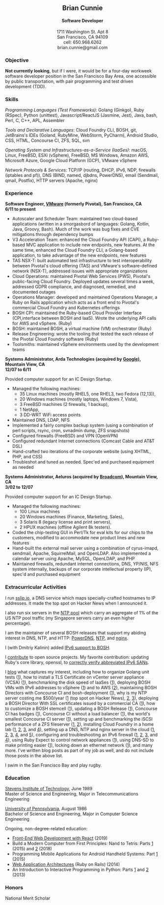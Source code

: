 <!-- https://markdowntohtml.com/ to convert -->
<!-- tidy -im -w 120 index.html # to tidy -->
<h2 align="center">Brian Cunnie</h2>

<h4 align="center">Software Developer</h4>

<p align="center">
1711 Washington St. Apt 8<br />
San Francisco, CA  94109<br />
cell: 650.968.6262<br />
brian.cunnie@gmail.com
</p>

### Objective

**Not currently looking**, but if I were, it would be for a four-day workweek
software developer position in the San Francisco Bay Area, one accessible by
public transportation, with pair programming and test driven development (TDD).

### Skills

_Programming Languages (Test Frameworks)_: Golang (Ginkgo), Ruby (RSpec), Python
(unittest), Javascript/ReactJS (Jasmine, Jest), Java, bash, Perl, C, C++, APL,
Assembler

_Tools and Declarative Languages_: Cloud Foundry CLI, BOSH, git, JetBrains's
IDEs (Goland, RubyMine, WebStorm, PyCharm), Android Studio, CSS, HTML, Concourse
CI, ZFS, SQL, svn

_Operating System and Infrastructures-as-a-Service (IaaSes)_: macOS, Linux,
FreeBSD, ESXi (vSphere), FreeBSD, MS Windows, Amazon AWS, Microsoft Azure,
Google Cloud Platform (GCP), VMware vSphere

_Network Protocols & Services_: TCP/IP (routing, DHCP, IPv6, NDP, firewalls
(iptables and pf)), DNS (BIND, named, djbdns, PowerDNS), email (Sendmail, qmail,
Postfix), HTTP servers (Apache, nginx)

### Experience

**Software Engineer, [VMware](https://vmware.com/) (formerly Pivotal), San Francisco, CA<br />
6/11 to present**

- Autoscaler and Scheduler Team: maintained two cloud-based applications
  (written in a smorgasbord of languages: Golang, Kotlin, Java, Groovy, Bash).
  Much of the work was bug fixes and CVE mitigations through dependency bumps
- V3 Acceleration Team: enhanced the Cloud Foundry API (CAPI), a Ruby-based MVC
  application to include new endpoints, new features. At the same time, enhanced
  the Cloud Foundry CLI, a Golang-based application, to take advantage of the
  new endpoints, new features
- TAS NSX-T: built automated test infrastructure to test interoperability
  between Pivotal's cloud offering (TAS) and VMware's software-defined network
  (NSX-T), addressed issues with appropriate organizations
- Cloud Operations: maintained Pivotal Web Services (PWS), Pivotal's
  public-facing Cloud Foundry. Deployed updates several times a week, addressed
  GDPR compliance, and diagnosed, remedied, and documented outages
- Operations Manager: developed and maintained Operations Manager, a Ruby on
  Rails application which acts as a front end to Pivotal's commercial Cloud
  Foundry and Kubernetes offerings
- BOSH CPI: maintained the Ruby-based Cloud Provider Interface (CPI,interface
  between BOSH and IaaS). Wrote the underlying API calls for AWS and vSphere.
  (Ruby)
- BOSH: maintained BOSH, a virtual machine (VM) orchestrator (Ruby)
- Release Engineering: wrote the tooling that tested the each release of
  the Pivotal Cloud Foundry software (Ruby)
- Toolsmiths: maintained vSphere environments used by the development teams

**Systems Administrator, Arda Technologies (acquired by
[Google](https://www.google.com/)), Mountain View, CA<br />
12/07 to 6/11**

Provided computer support for an IC Design Startup.

* Managed the following machines:
    * 35 Linux machines (mostly RHEL5, one RHEL3, two Fedora (12,13)),
    * 20 Windows machines (mostly laptops, Windows 7, Vista),
    * 3 FreeBSD machines (2 firewalls, 1 backup),
    * 1 NetApp,
    * 3 DD-WRT WiFi access points
* Maintained DNS, LDAP, NFS
* Implemented a fairly complex backup system (using a combination of perl scripts, rsync, cron, svnadmin dump, ZFS snapshots)
* Configured firewalls (FreeBSD) and VPN (OpenVPN)
* Configured redundant Internet connections (Comcast Cable and AT&T DSL)
* Hand-crafted two iterations of the corporate website (using XHTML, PHP, and CSS)
* Troubleshot and tuned as needed. Spec'ed and purchased equipment as needed

**Systems Administrator, Aeluros (acquired by
[Broadcom](https://www.broadcom.com/)), Mountain View, CA<br />
3/02 to 12/07**

Provided computer support for an IC Design Startup.

* Managed the following machines:
    * 100 Linux machines
    * 20 Windows machines (Finance, Marketing, Sales),
    * 3 Solaris 8 (legacy license and print servers),
    * 2 HPUX machines (offline Agilent 8k testers).
* Coded the chip-testing GUI in Perl/Tk for eval kits for our chips to the customers, modified to accommodate new product lines and new features
* Hand-built the external mail server using a combination of cyrus-imapd, sendmail, Apache, SquirrelMail, and OpenLDAP. Also implemented a calendar server using Apache, MySQL, OpenLDAP, and PHP
* Maintained firewalls, redundant internet connections, DNS, YP/NIS, NFS system internally, backups of our corporate intellectual property (IP), spec'd and purchased equipment

### Extracurricular Activities

I run [sslip.io](https://sslip.io/), a DNS service which maps specially-crafted
hostnames to IP addresses. It made the top spot on Hacker News when I announced
it.

I also run six servers in the [NTP pool](https://www.ntppool.org/user/cunnie)
which carry an aggregate of 1% of the US NTP pool traffic (my Singapore servers
carry an even higher percentage).

I am the maintainer of several BOSH releases that support my abiding interest in
DNS, NTP, and HTTP:
[PowerDNS](https://github.com/cloudfoundry-community/pdns-release),
[NTP](https://github.com/cloudfoundry-community/ntp-release), and
[nginx](https://github.com/cloudfoundry-community/nginx-release).

I (with Dmitriy Kalinin) added [IPv6 support to
BOSH](https://bosh.io/docs/guide-ipv6-on-vsphere/).

I [contribute](https://github.com/cunnie?tab=contributions) to open source
projects. My favorite contribution: updating Ruby's core library, openssl, to
[correctly verify abbreviated IPv6
SANs](https://github.com/ruby/openssl/commit/9322a104d16b02c7a79f9ab589859c9d63fabf52).

I [blog](https://engineering.pivotal.io/authors/cunnie/) what captures my
interest, including how to organize Golang unit tests
([1](https://engineering.pivotal.io/post/go-flow-tests-like-code/)),
how to install a TLS Certificate on vCenter server appliance
(VCSA) ([1](https://engineering.pivotal.io/post/vcenter_6.7_tls/)), benchmarking
the disk speed of IaaSes
([1](https://engineering.pivotal.io/post/gobonniego_results/)), deploying BOSH
VMs with IPv6 addresses to vSphere
([1](https://engineering.pivotal.io/post/bosh-on-ipv6-2/)) and to AWS
([2](https://engineering.pivotal.io/post/bosh-on-ipv6/)), maintaining BOSH
Directors with Concourse CI and bosh-deployment
([1](https://engineering.pivotal.io/post/bosh-deployed-with-concourse/)), why is
my NTP server costing me $500/year
([1](https://content.pivotal.io/blog/why-is-my-ntp-server-costing-500-year-part-1) (top spot on Hacker News),
[2](https://content.pivotal.io/blog/why-is-my-ntp-server-costing-me-500-year-part-2-characterizing-the-ntp-clients),
[3](https://engineering.pivotal.io/post/ntp-costs-500/)), deploying a BOSH
Director With SSL certificates issued by a commercial CA
([1](https://engineering.pivotal.io/post/bosh-ssl/)), how to customize a BOSH
stemcell ([1](https://engineering.pivotal.io/post/bosh-customize-stemcell/)),
updating a BOSH Release
([1](https://engineering.pivotal.io/post/updating-a-bosh-release/)), Concourse CI
has badges ([1](https://engineering.pivotal.io/post/concourse-badges/)),
Concourse CI without a load balancer
([1](https://engineering.pivotal.io/post/concourse-no-elb/)), the world's
smallest Concourse CI server
([1](https://engineering.pivotal.io/post/worlds-smallest-concourse-server/)),
setting up and benchmarking the iSCSI performance of a ZFS fileserver
([1](https://content.pivotal.io/blog/a-high-performing-mid-range-nas-server),
[2](https://content.pivotal.io/blog/a-high-performing-mid-range-nas-server-part-2-performance-tuning-for-iscsi)),
installing Cloud Foundry in a home lab
([1](https://content.pivotal.io/blog/worlds-smallest-iaas-part-1),
[2](https://content.pivotal.io/blog/worlds-smallest-iaas-part-2),
[3](https://content.pivotal.io/blog/worlds-smallest-iaas-part-3-the-paas), and
[4](https://content.pivotal.io/blog/worlds-smallest-iaas-part-4-hello-world)), setting
up a DNS, NTP and nginx server in the cloud
([1](https://content.pivotal.io/blog/setting-up-a-freebsd-server-on-hetzner-part-1-base-install-and-ssh),
[2](https://content.pivotal.io/blog/setting-up-a-freebsd-server-on-hetzner-part-2-dns-nameserver),
[3](https://content.pivotal.io/blog/your-server-has-participated-in-a-very-large-scale-attack),
[4](https://content.pivotal.io/blog/setting-up-a-freebsd-server-on-hetzner-part-4-nginx), and
[5](https://content.pivotal.io/blog/setting-up-a-freebsd-server-on-hetzner-part-5-php-ssi-ssl-redirects)),
configuring and troubleshooting an IPv6 firewall
([1](https://content.pivotal.io/blog/configuring-freebsd-9-1-as-a-native-ipv6-dhcp-client),
[2](https://content.pivotal.io/blog/a-barebones-pf-ipv6-firewall-ruleset),
[3](https://content.pivotal.io/blog/how-i-grabbed-18-quintillion-ip-addresses-from-comcast-and-they-didnt-even-care), and
[4](https://content.pivotal.io/blog/troubleshooting-ipv6-firewall-rulesets-using-tcpdump-and-pflog)),
using Ruby Expect to control network appliances
([1](https://content.pivotal.io/blog/using-ruby-expect-library-to-reboot-ruckus-wireless-access-points-via-ssh)),
using DNS-SD to make printing easier
([1](https://content.pivotal.io/blog/making-printers-and-common-resources-available-to-separate-network-segments-via-bonjour-and-dns-sd)),
locking down an ethernet network
([1](https://content.pivotal.io/blog/shunting-ethernet-guests-to-a-safe-network)), and
many more. I've written blog posts as part of my job as well, and do not include
those posts in the above list.

I swim in the San Francisco Bay and play rugby.

### Education

[Stevens Institute of Technology](https://www.stevens.edu/sit/), June 1989<br />
Master of Science and Engineering, Major in Telecommunications Engineering

[University of Pennsylvania](https://www.upenn.edu/), August 1986<br />
Bachelor of Science and Engineering, Major in Computer Science Engineering

Ongoing, non-degree-related education:

- [Front-End Web Development with React](https://www.coursera.org/account/accomplishments/certificate/VS6C5XTSSF6K) (2019)
- Build a Modern Computer from First Principles: Nand to Tetris: Parts
  [1](https://www.coursera.org/account/accomplishments/certificate/3GXLPXU6MFRM) (2015) and
  [2](https://www.coursera.org/account/accomplishments/certificate/8PFEYLD45R) (2018)
- Programming Mobile Applications for Android Handheld Systems: Part
  [1](https://www.coursera.org/account/accomplishments/certificate/YCZ54M3QJU) (2015)
- [Web Application
  Architectures](https://www.coursera.org/account/accomplishments/certificate/BT4R5EZX9Z)
  (Ruby on Rails) (2014)
- An Introduction to Interactive Programming in Python: Parts
  [1](https://www.coursera.org/account/accomplishments/certificate/NC9TKC5YDE) and
  [2](https://www.coursera.org/account/accomplishments/certificate/6FCYBUF2MX) (2013)

### Honors

National Merit Scholar
